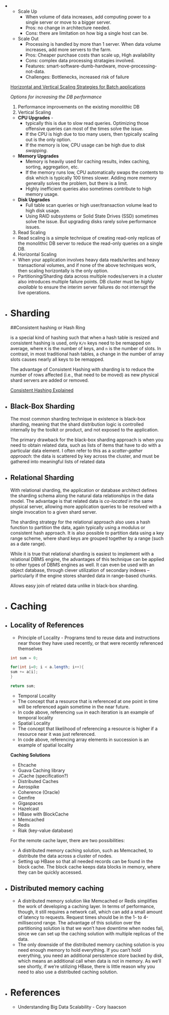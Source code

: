 - * Scale Up
    * When volume of data increases, add computing power to a single server or move to a bigger server.
    * Pros: no change in architecture needed.
    * Cons: there are limitation on how big a single host can be.
  * Scale Out
    * Processing is handled by more than 1 server. When data volume increases, add more servers to the farm.
    * Pros: Cheaper purchase costs than scale up, High availability
    * Cons: complex data processing stratagies involved.
    * Features: smart-software-dumb-hardware, move-processing-not-data.
    * Challenges: Bottlenecks, increased risk of failure
  
  [Horizontal and Vertical Scaling Strategies for Batch applications](http://www.ontheserverside.com/blog/2014/07/23/horizontal-and-vertical-scaling-strategies-for-batch-applications)
  
  *Options for increasing the DB performance*
  	
  1. Performance improvements on the existing monolithic DB
  2. Vertical Scaling
  
  	* **CPU Upgrades** - 
  		* typically this is due to slow read queries. Optimizing those offensive queries can most of the times solve the issue. 
  		* If the CPU is high due to too many users, then typically scaling out is the only option.
  		* If the memory is low, CPU usage can be high due to *disk swapping*.
  	* **Memory Upgrades**
  		* Memory is heavily used for caching results, index caching, sorting, aggregation, etc.
  		* If the memory runs low, CPU automatically swaps the contents to disk which is typically 100 times slower. Adding more memory generally solves the problem, but there is a limit.
  		* Highly inefficient queries also sometimes contribute to high memory usage.
  	* **Disk Upgrades**
  		* Full table scan queries or high user/transaction volume lead to high disk usage.
  		* Using RAID subsystems or Solid State Drives (SSD) sometimes solve the issue. But upgrading disks rarely solve performance issues.
  
  3. Read Scaling
  
  	* Read scaling is a simple technique of creating read-only replicas of the monolithic DB server to reduce the read-only queries on a single DB.
  
  4. Horizontal Scaling
  
  	* When your application involves heavy data reads/writes and heavy transactional volumes, and if none of the above techniques work, then scaling horizontally is the only option.
  	* Partitioning/Sharding data across multiple nodes/servers in a cluster also introduces multiple failure points. DB cluster must be *highly available* to ensure the interim server failures do not interrupt the live operations.
- # Sharding
  
  ##Consistent hashing or Hash Ring
  
  is a special kind of hashing such that when a hash table is resized and consistent hashing is used, only `K/n` keys need to be remapped on average, where `K` is the number of keys, and `n` is the number of slots. In contrast, in most traditional hash tables, a change in the number of array slots causes nearly all keys to be remapped.
  
  The advantage of Consistent Hashing with sharding is to reduce the number of rows affected (i.e., that need to be moved) as new physical shard servers are added or removed.
  
  [Consistent Hashing Explained](http://michaelnielsen.org/blog/consistent-hashing/)
- ## Black-Box Sharding
  
  The most common sharding technique in existence is black-box sharding, meaning that the shard distribution logic is controlled internally by the toolkit or product, and not exposed to the application.
  
  The primary drawback for the black-box sharding approach is when you need to obtain related data, such as lists of items that have to do with a particular data element. I often refer to this as a *scatter-gather approach*: the data is scattered by key across the cluster, and must be gathered into meaningful lists of related data
- ## Relational Sharding
  
  With relational sharding, the application or database architect defines the sharding schema along the natural data relationships in the data model. The advantage is that related data is *co-located* in the same physical server, allowing more application queries to be resolved with a single invocation to a given shard server.
  
  The sharding strategy for the relational approach also uses a hash function to partition the data, again typically using a modulus or consistent hash approach. It is also possible to partition data using a key range scheme, where shard keys are grouped together by a range (such as a date range).
  
  While it is true that relational sharding is easiest to implement with a relational DBMS engine, the advantages of this technique can be applied to other types of DBMS engines as well. It can even be used with an object database, through clever utilization of secondary indexes – particularly if the engine stores sharded data in range-based chunks.
  
  Allows easy join of related data unlike in black-box sharding.
- # Caching
- ## Locality of References
  
  * Principle of Locality - Programs tend to reuse data and instructions near those they have used recently, or that were recently referenced themselves
  
  ```java Locality Example
  int sum = 0;
  
  for(int i=0; i < a.length; i++){
  sum += a[i];
  }
  
  return sum;
  ```
  
  * Temporal Locality 
  * The concept that a resource that is referenced at one point in time will be  referenced again sometime in the near future.
  * In code above, referencing `sum` in each iteration is an example of temporal locality
  * Spatial Locality 
  * The concept that likelihood of referencing a resource is higher if a resource near it was just referenced.
  * In code above, referencing array elements in succession is an example of spatial locality
  
  
  
  **Caching Solutions**
  
  * Ehcache
  * Guava Caching library
  * JCache (specification?)
  * Distributed Caches
  * Aerospike
  * Coherence (Oracle)
  * Gemfire
  * Gigaspaces
  * Hazelcast
  * HBase with BlockCache
  * Memcached
  * Redis
  * Riak (key-value database)
  
  
  For the remote cache layer, there are two possibilities:
  
  * A distributed memory caching solution, such as Memcached, to distribute the data across a cluster of nodes.
  * Setting up HBase so that all needed records can be found in the block cache. The block cache keeps data blocks in memory, where they can be quickly accessed.
- ## Distributed memory caching
  
  * A distributed memory solution like Memcached or Redis simplifies the work of developing a caching layer. In terms of performance, though, it still requires a network call, which can add a small amount of latency to requests. Request times should be in the 1- to 4-millisecond range. The advantage of this solution over the partitioning solution is that we won’t have downtime when nodes fail, since we can set up the caching solution with multiple replicas of the data. 
  * The only downside of the distributed memory caching solution is you need enough memory to hold everything. If you can’t hold everything, you need an additional persistence store backed by disk, which means an additional call when data is not in memory. As we’ll see shortly, if we’re utilizing HBase, there is little reason why you need to also use a distributed caching solution.
- # References
  
  * Understanding Big Data Scalability - Cory Isaacson